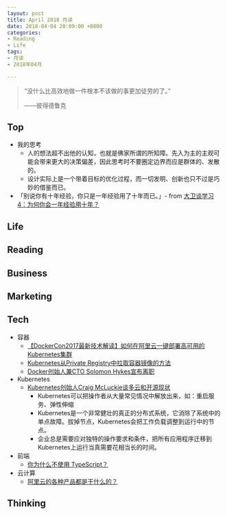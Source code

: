 ```yaml
---
layout: post
title: April 2018 月读
date: 2018-04-04 20:09:00 +0800
categories:
- Reading
- Life
tags:
- 月读
- 2018年04月

---
```


<blockquote class="blockquote-center">
<p>“没什么比高效地做一件根本不该做的事更加徒劳的了。”</p>
<p>——彼得德鲁克</p>
</blockquote>

## Top

- 我的思考
	- 人的想法超不出他的认知，也就是佛家所谓的所知障。先入为主的主观可能会带来更大的决策偏差，因此思考时不要圈定边界而应是群体的、发散的。
	- 设计实际上是一个带着目标的优化过程，而一切发明、创新也只不过是巧妙的借鉴而已。
- 「别说你有十年经验，你只是一年经验用了十年而已。」- from [大卫谈学习4：为何你会一年经验用十年？](http://blog.51cto.com/davidzhang33/1313940)

## Life


## Reading


## Business

## Marketing


## Tech

- 容器
	- [【DockerCon2017最新技术解读】如何在阿里云一键部署高可用的Kubernetes集群](https://yq.aliyun.com/articles/91379)
	- [Kubernetes从Private Registry中拉取容器镜像的方法](https://tonybai.com/2016/11/16/how-to-pull-images-from-private-registry-on-kubernetes-cluster/)
	- [Docker创始人兼CTO Solomon Hykes宣布离职](https://mp.weixin.qq.com/s?__biz=MzIzNjUxMzk2NQ==&mid=2247486049&idx=1&sn=f151a6d1137f759e7f8a7616b6504580)
- Kubernetes
	- [Kubernetes创始人Craig McLuckie谈多云和开源现状](http://www.infoq.com/cn/news/2018/04/kubernetes-mcluckie)
		- Kubernetes可以把操作者从大量常见情况中解放出来，如：重启服务、弹性伸缩
		- Kubernetes是一个非常健壮的真正的分布式系统，它消除了系统中的单点故障。拔掉节点，Kubernetes会把工作负载调整到运行中的节点。
		- 企业总是需要应对独特的操作要求和条件，把所有应用程序迁移到Kubernetes上运行当真需要花相当长的时间。
- 前端
	- [你为什么不使用 TypeScript？](https://www.zhihu.com/question/273619114)
- 云计算
	- [阿里云的各种产品都是干什么的？](https://www.zhihu.com/question/24795126/answer/41691845)


## Thinking

